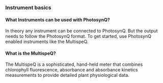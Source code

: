 ### Instrument basics

#### What Instruments can be used with PhotosynQ?

In theory any instrument can be connected to PhotosynQ. But the output needs to follow the PhotosynQ format. To get started, use PhotosynQ enabled instruments like the MultispeQ.

#### What is the MultispeQ?

The MultispeQ is a sophisticated, hand-held meter that combines chlorophyll fluorescence, absorbance and absorbance kinetics measurements to provide detailed plant physiological data.
